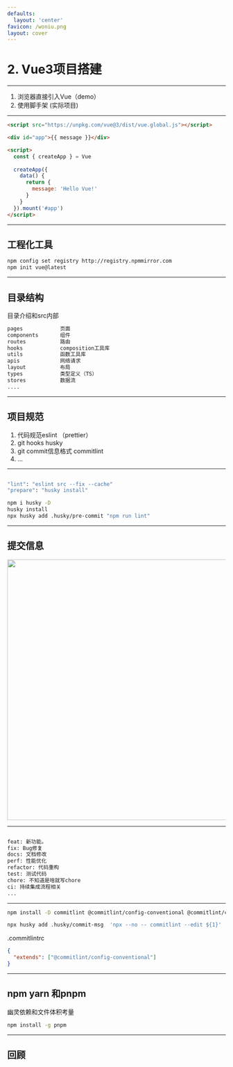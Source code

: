 ```yaml
---
defaults:
  layout: 'center'
favicon: /woniu.png
layout: cover
---
```


# 2.  Vue3项目搭建

---


1. 浏览器直接引入Vue（demo）
2. 使用脚手架 (实际项目)


---

```html
<script src="https://unpkg.com/vue@3/dist/vue.global.js"></script>

<div id="app">{{ message }}</div>

<script>
  const { createApp } = Vue
  
  createApp({
    data() {
      return {
        message: 'Hello Vue!'
      }
    }
  }).mount('#app')
</script>

```

---

## 工程化工具

```bash
npm config set registry http://registry.npmmirror.com
npm init vue@latest
```

---

## 目录结构

目录介绍和src内部

```bash
pages            页面
components       组件
routes           路由 
hooks            composition工具库
utils            函数工具库
apis             网络请求
layout           布局
types            类型定义（TS）
stores           数据流
....


```

---

## 项目规范
1. 代码规范eslint （prettier）
2. git hooks husky
3. git commit信息格式 commitlint
4. ...


---

```bash

"lint": "eslint src --fix --cache"
"prepare": "husky install"

npm i husky -D
husky install
npx husky add .husky/pre-commit "npm run lint"

```


---

## 提交信息
<img src="/log.webp" style="width:600px"/>

---

```bash

feat: 新功能。
fix: Bug修复
docs: 文档修改
perf: 性能优化
refactor: 代码重构
test: 测试代码
chore: 不知道是啥就写chore
ci: 持续集成流程相关
...
```

---

```bash
npm install -D commitlint @commitlint/config-conventional @commitlint/cli

npx husky add .husky/commit-msg  'npx --no -- commitlint --edit ${1}'

```

.commitlintrc
```json
{
  "extends": ["@commitlint/config-conventional"]
}
```

---

## npm yarn 和pnpm

幽灵依赖和文件体积考量

```bash
npm install -g pnpm
```

---
## 回顾